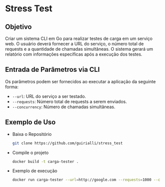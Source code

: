 # Stress Test

## Objetivo
Criar um sistema CLI em Go para realizar testes de carga em um serviço web. O usuário deverá fornecer a URL do serviço, o número total de requests e a quantidade de chamadas simultâneas. O sistema gerará um relatório com informações específicas após a execução dos testes.

## Entrada de Parâmetros via CLI
Os parâmetros podem ser fornecidos ao executar a aplicação da seguinte forma:

- `--url`: URL do serviço a ser testado.
- `--requests`: Número total de requests a serem enviados.
- `--concurrency`: Número de chamadas simultâneas.

## Exemplo de Uso
- Baixa o Repositório

  ```bash
  git clone https://github.com/guirialli/stress_test
  ```

- Compile o projeto

  ```bash
  docker build -t carga-tester .
  ```

- Exemplo de execução

  ```bash
  docker run carga-tester --url=http://google.com --requests=1000 --concurrency=10
  ```

  